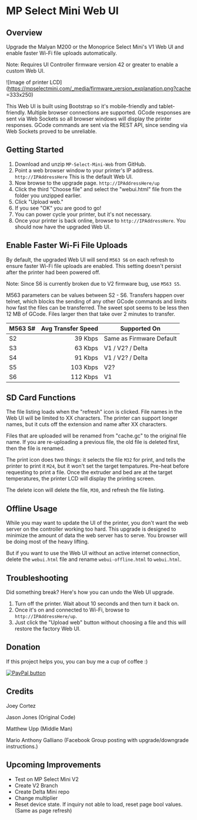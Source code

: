 # MP Select Mini Web UI

## Overview

Upgrade the Malyan M200 or the Monoprice Select Mini's V1 Web UI and enable faster Wi-Fi file uploads automatically.

Note: Requires UI Controller firmware version 42 or greater to enable a custom Web UI.

![Image of printer LCD](https://mpselectmini.com/_media/firmware_version_explanation.png?cache =333x250)

This Web UI is built using Bootstrap so it's mobile-friendly and tablet-friendly. Multiple browser connections are supported. GCode responses are sent via Web Sockets so all browser windows will display the printer responses. GCode commands are sent via the REST API, since sending via Web Sockets proved to be unreliable.


## Getting Started

1. Download and unzip `MP-Select-Mini-Web` from GitHub.
2. Point a web browser window to your printer's IP address. `http://IPAddressHere` This is the default Web UI.
3. Now browse to the upgrade page. `http://IPAddressHere/up`
4. Click the third "Choose file" and select the "webui.html" file from the folder you unzipped earlier.
5. Click "Upload web."
6. If you see "OK" you are good to go!
7. You can power cycle your printer, but it's not necessary.
8. Once your printer is back online, browse to `http://IPAddressHere`. You should now have the upgraded Web UI.


## Enable Faster Wi-Fi File Uploads

By default, the upgraded Web UI will send `M563 S6` on each refresh to ensure faster Wi-Fi file uploads are enabled. This setting doesn't persist after the printer had been powered off.

Note: Since S6 is currently broken due to V2 firmware bug, use `M563 S5`.

M563 parameters can be values between S2 - S6. Transfers happen over telnet, which blocks the sending of any other GCode commands and limits how fast the files can be transferred. The sweet spot seems to be less then 12 MB of GCode. Files larger then that take over 2 minutes to transfer.

| M563 S# | Avg Transfer Speed | Supported On             |
| ------- | -----------------: | ------------------------ |
| S2      |            39 Kbps | Same as Firmware Default |
| S3      |            63 Kbps | V1 / V2? / Delta         |
| S4      |            91 Kbps | V1 / V2? / Delta         |
| S5      |           103 Kbps | V2?                      |
| S6      |           112 Kbps | V1                       |


## SD Card Functions

The file listing loads when the "refresh" icon is clicked. File names in the Web UI will be limited to XX characters. The printer can support longer names, but it cuts off the extension and name after XX characters.

Files that are uploaded will be renamed from "cache.gc" to the original file name. If you are re-uploading a previous file, the old file is deleted first, then the file is renamed. 

The print icon does two things: it selects the file `M32` for print, and tells the printer to print it `M24`, but it won't set the target tempatures. Pre-heat before requesting to print a file. Once the extruder and bed are at the target temperatures, the printer LCD will display the printing screen.

The delete icon will delete the file, `M30`, and refresh the file listing.


## Offline Usage

While you may want to update the UI of the printer, you don't want the web server on the controller working too hard. This upgrade is designed to minimize the amount of data the web server has to serve. You browser will be doing most of the heavy lifting.

But if you want to use the Web UI without an active internet connection, delete the `webui.html` file and rename `webui-offline.html` to `webui.html`.


## Troubleshooting

Did something break? Here's how you can undo the Web UI upgrade.

1. Turn off the printer. Wait about 10 seconds and then turn it back on.
2. Once it's on and connected to Wi-Fi, browse to `http://IPAddressHere/up`.
3. Just click the "Upload web" button without choosing a file and this will restore the factory Web UI.


## Donation
If this project helps you, you can buy me a cup of coffee :) 

[![PayPal button](http://rawgit.com/twolfson/paypal-github-button/master/dist/button.svg)](https://www.paypal.me/thejoeycortez/5)


## Credits

Joey Cortez

Jason Jones (Original Code)

Matthew Upp (Middle Man)

Mario Anthony Galliano (Facebook Group posting with upgrade/downgrade instructions.)


## Upcoming Improvements

* Test on MP Select Mini V2
* Create V2 Branch
* Create Delta Mini repo
* Change multiplier
* Reset device state. If inquiry not able to load, reset page bool values. (Same as page refresh)